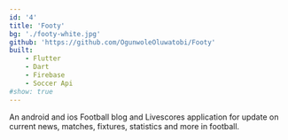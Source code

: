 ```yaml
---
id: '4'
title: 'Footy'
bg: './footy-white.jpg'
github: 'https://github.com/OgunwoleOluwatobi/Footy'
built:
    - Flutter
    - Dart
    - Firebase
    - Soccer Api
#show: true
---
```


An android and ios Football blog and Livescores application for update on current news, matches, fixtures, statistics and more in football.